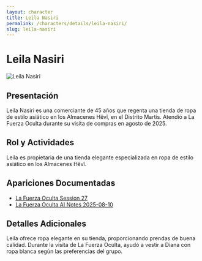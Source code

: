 ```yaml
---
layout: character
title: Leila Nasiri
permalink: /characters/details/leila-nasiri/
slug: leila-nasiri
---
```


# Leila Nasiri

<div class="character-photo">
  <img src="{{ site.baseurl }}/assets/img/characters/leila-nasiri.png" alt="Leila Nasiri" />
</div>

## Presentación
Leila Nasiri es una comerciante de 45 años que regenta una tienda de ropa de estilo asiático en los Almacenes Hêvî, en el Distrito Martis. Atendió a La Fuerza Oculta durante su visita de compras en agosto de 2025.

## Rol y Actividades
Leila es propietaria de una tienda elegante especializada en ropa de estilo asiático en los Almacenes Hêvî.

## Apariciones Documentadas
- [La Fuerza Oculta Session 27](../../campaigns/la-fuerza-oculta/manual-notes/session-27-2025-08-10.md)
- [La Fuerza Oculta AI Notes 2025-08-10](../../campaigns/la-fuerza-oculta/ai-notes/2025-08-10-gemini-notes.md)

## Detalles Adicionales
Leila ofrece ropa elegante en su tienda, proporcionando prendas de buena calidad. Durante la visita de La Fuerza Oculta, ayudó a vestir a Diana con ropa blanca según las preferencias del grupo.